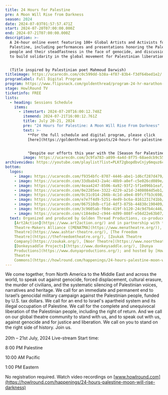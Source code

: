 ```yaml
---
title: 24 Hours for Palestine
pre: A Moon Will Rise from Darkness
season: 2024
date: 2024-07-03T01:57:57.471Z
start: 2024-07-20T07:00:00.000Z
end: 2024-07-21T07:00:00.000Z
description: >-
  A 24-hour online event featuring 100+ Global Artists and Activists for a Free
  Palestine, including performances and presentations honoring the Palestinian
  people and their steadfastness in the face of genocide, and discussions of how
  to build solidarity in the global movement for Palestinian liberation. 


  (Title inspired by Palestinian poet Mahmoud Darwish)
titleimage: https://ucarecdn.com/c0c599dd-b38a-4f87-83b4-f3df64bed1e2/
programlabel: Full Digital Program
program: https://www.flipsnack.com/goldenthread/program-24-hr-marathon-digital/full-view.html
stage: HowlRound TV
ticketinfo: FREE
lists:
  - heading: Sessions Schedule
    items:
      - itemstart: 2024-07-20T16:00:12.748Z
        itemend: 2024-07-21T16:00:12.761Z
        title: July 20-21, 2024
        pre: "24 Hours for Palestine: A Moon Will Rise From Darkness"
        text: >-
          **For the full schedule and digital program, please click
          [here](https://goldenthread.org/posts/24-hours-for-palestine-sessions/).** 


          "Despite our efforts this year with the [Season for Palestine](https://goldenthread.org/season/), we continue to feel that what we are doing is not enough in the face of what's happening to our people,” states Executive Artistic Director [Sahar Assaf](https://goldenthread.org/about/people/#open-modal-Sahar%20Assaf). “We are adding this extra program—**24 Hours for Palestine: A Moon Will Rise From Darkness**—to our season to further mobilize and encourage artists to use their platforms to speak out against genocide and colonization. It is bewildering how many artists, especially in the U.S., remain silent despite the fact that the U.S. is actively complicit in this atrocity."
        image: https://ucarecdn.com/3c9fa783-a899-4a4d-8f75-68aedcb9c559/
archivevideo: https://youtube.com/playlist?list=PLKf2gbopdbvCnjy6mquz6cPe3qNQ3nYlJ&feature=shared
bottom:
  logos:
    - image: https://ucarecdn.com/f9354bfc-8707-4446-abe1-1d6cf287d479/
    - image: https://ucarecdn.com/33dbab43-2a4c-48b9-a0ef-c5e026cd089e/
    - image: https://ucarecdn.com/4eaa4247-8506-4a92-93f2-5f1e096b1eaf/
    - image: https://ucarecdn.com/0e2285ee-3322-4229-a21d-2408084d5eb1/
    - image: https://ucarecdn.com/0c31c014-266b-4c1d-a9e4-89fcffb3c698/
    - image: https://ucarecdn.com/e7e7f4d9-5251-4ed9-bc6a-8161231741bb/
    - image: https://ucarecdn.com/067510db-cf1d-4df3-875b-44838c190409/
    - image: https://ucarecdn.com/3c9605ab-f0de-419f-b120-24c9d7b4c446/
    - image: https://ucarecdn.com/c184e8e2-c944-4d99-808f-e56d22e63b07/
  text: Organized and produced by Golden Thread Productions, co-produced with
    [Art2Action](https://www.art2action.org/) and in partnership with the MENA
    Theatre-Makers Alliance ([MENATMA](https://www.menatheatre.org/)), [Ashtar
    Theatre](https://www.ashtar-theatre.org/), [The Freedom
    Theatre](https://thefreedomtheatre.org/), [Zoukak Theatre
    Company](https://zoukak.org/), [Noor Theatre](https://www.noortheatre.org/),
    [Donkeysaddle Projects](https://www.donkeysaddle.org/), [Dunya
    Productions](https://www.dunyaproductions.org/); and hosted by [HowlRound
    Theatre
    Commons](https://howlround.com/happenings/24-hours-palestine-moon-will-rise-darkness).
---
```

We come together, from North America to the Middle East and across the world, to speak out against genocide, forced displacement, cultural erasure, the murder of civilians, and the systematic silencing of Palestinian voices, narratives and heritage. We call for an immediate and permanent end to Israel’s genocidal military campaign against the Palestinian people, funded by U.S. tax dollars. We call for an end to Israel's apartheid system and its illegal occupation of Palestine. We call for the complete and unequivocal liberation of the Palestinian people, including the right of return. And we call on our global theatre community to stand with us, and to speak out with us, against genocide and for justice and liberation. We call on you to stand on the right side of history. Join us. \
\
20th – 21st July, 2024
Live-stream Start time: 

8:00 PM Palestine 

10:00 AM Pacific 

1:00 PM Eastern 

No registration required. Watch video recordings on [www.howlround.com](https://howlround.com/happenings/24-hours-palestine-moon-will-rise-darkness)